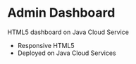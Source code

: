 # Admin Dashboard

HTML5 dashboard on Java Cloud Service


- Responsive HTML5
- Deployed on Java Cloud Services
